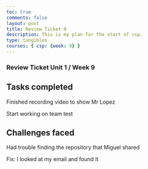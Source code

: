 ```yaml
---
toc: true
comments: false
layout: post
title: Review Ticket 9
description: This is my plan for the start of csp.
type: tangibles
courses: { csp: {week: 9} }
---
```



### Review Ticket Unit 1 / Week 9
## Tasks completed
Finished recording video to show Mr Lopez

Start working on team test 

## Challenges faced
Had trouble finding the repository that Miguel shared

Fix: I looked at my email and found it
